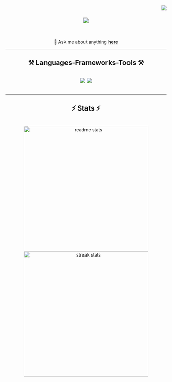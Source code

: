 <img align="right" src="https://visitor-badge.laobi.icu/badge?page_id=bitunit.bitunit" />

<h1 align="center">
  <img src="https://readme-typing-svg.herokuapp.com/?font=Lexend&size=50&center=true&vCenter=true&width=700&height=70&duration=5000&lines=Hi!+👋;" />
</h1>

<br/>

<div align="center">

💬 Ask me about anything **[here](https://github.com/bitunit/bitunit/issues)**

</div>

<hr>
 
<h2 align="center">⚒️ Languages-Frameworks-Tools ⚒️</h2>

<br/>

<div align="center">
    <img src="https://skillicons.dev/icons?i=vscode,neovim" />
    <img src="https://skillicons.dev/icons?i=cpp,html,markdown" /><br>
</div>

<br/>

<hr/>

<h2 align="center">⚡ Stats ⚡</h2>

<br>

<div align=center>
  <img width=390 src="https://github-readme-stats-salesp07.vercel.app/api?username=bitunit&count_private=true&show_icons=true&theme=react&rank_icon=github&border_radius=10" alt="readme stats" />
  <img width=390 src="https://github-readme-streak-stats-salesp07.vercel.app/?user=bitunit&count_private=true&theme=react&border_radius=10" alt="streak stats"/>
</div>